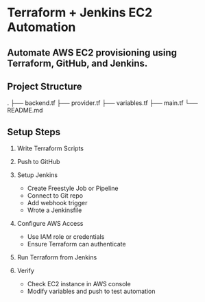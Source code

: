# Terraform + Jenkins EC2 Automation
## Automate AWS EC2 provisioning using Terraform, GitHub, and Jenkins.

## Project Structure
.
├── backend.tf
├── provider.tf
├── variables.tf
├── main.tf
└── README.md


## Setup Steps
1. Write Terraform Scripts

2. Push to GitHub

3. Setup Jenkins
    - Create Freestyle Job or Pipeline
    - Connect to Git repo
    - Add webhook trigger
    - Wrote a Jenkinsfile

4. Configure AWS Access
    - Use IAM role or credentials
    - Ensure Terraform can authenticate

5. Run Terraform from Jenkins

6. Verify
    - Check EC2 instance in AWS console
    - Modify variables and push to test automation